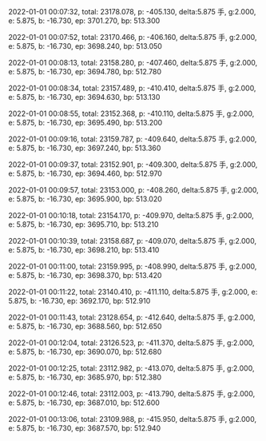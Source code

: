 2022-01-01 00:07:32, total: 23178.078, p: -405.130, delta:5.875 手, g:2.000, e: 5.875, b: -16.730, ep: 3701.270, bp: 513.300

2022-01-01 00:07:52, total: 23170.466, p: -406.160, delta:5.875 手, g:2.000, e: 5.875, b: -16.730, ep: 3698.240, bp: 513.050

2022-01-01 00:08:13, total: 23158.280, p: -407.460, delta:5.875 手, g:2.000, e: 5.875, b: -16.730, ep: 3694.780, bp: 512.780

2022-01-01 00:08:34, total: 23157.489, p: -410.410, delta:5.875 手, g:2.000, e: 5.875, b: -16.730, ep: 3694.630, bp: 513.130

2022-01-01 00:08:55, total: 23152.368, p: -410.110, delta:5.875 手, g:2.000, e: 5.875, b: -16.730, ep: 3695.490, bp: 513.200

2022-01-01 00:09:16, total: 23159.787, p: -409.640, delta:5.875 手, g:2.000, e: 5.875, b: -16.730, ep: 3697.240, bp: 513.360

2022-01-01 00:09:37, total: 23152.901, p: -409.300, delta:5.875 手, g:2.000, e: 5.875, b: -16.730, ep: 3694.460, bp: 512.970

2022-01-01 00:09:57, total: 23153.000, p: -408.260, delta:5.875 手, g:2.000, e: 5.875, b: -16.730, ep: 3695.900, bp: 513.020

2022-01-01 00:10:18, total: 23154.170, p: -409.970, delta:5.875 手, g:2.000, e: 5.875, b: -16.730, ep: 3695.710, bp: 513.210

2022-01-01 00:10:39, total: 23158.687, p: -409.070, delta:5.875 手, g:2.000, e: 5.875, b: -16.730, ep: 3698.210, bp: 513.410

2022-01-01 00:11:00, total: 23159.995, p: -408.990, delta:5.875 手, g:2.000, e: 5.875, b: -16.730, ep: 3698.370, bp: 513.420

2022-01-01 00:11:22, total: 23140.410, p: -411.110, delta:5.875 手, g:2.000, e: 5.875, b: -16.730, ep: 3692.170, bp: 512.910

2022-01-01 00:11:43, total: 23128.654, p: -412.640, delta:5.875 手, g:2.000, e: 5.875, b: -16.730, ep: 3688.560, bp: 512.650

2022-01-01 00:12:04, total: 23126.523, p: -411.370, delta:5.875 手, g:2.000, e: 5.875, b: -16.730, ep: 3690.070, bp: 512.680

2022-01-01 00:12:25, total: 23112.982, p: -413.070, delta:5.875 手, g:2.000, e: 5.875, b: -16.730, ep: 3685.970, bp: 512.380

2022-01-01 00:12:46, total: 23112.003, p: -413.790, delta:5.875 手, g:2.000, e: 5.875, b: -16.730, ep: 3687.010, bp: 512.600

2022-01-01 00:13:06, total: 23109.988, p: -415.950, delta:5.875 手, g:2.000, e: 5.875, b: -16.730, ep: 3687.570, bp: 512.940